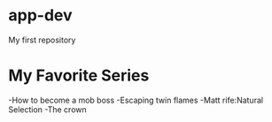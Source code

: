 # app-dev
My first repository
# My Favorite Series 
-How to become a mob boss
-Escaping twin flames
-Matt rife:Natural Selection
-The crown
